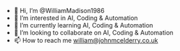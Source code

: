 - 👋 Hi, I’m @WilliamMadison1986
- 👀 I’m interested in AI, Coding & Automation
- 🌱 I’m currently learning AI, Coding & Automation
- 💞️ I’m looking to collaborate on AI, Coding & Automation
- 📫 How to reach me william@johnmcelderry.co.uk

<!---
WilliamMadison1986/WilliamMadison1986 is a ✨ special ✨ repository because its `README.md` (this file) appears on your GitHub profile.
You can click the Preview link to take a look at your changes.
--->
